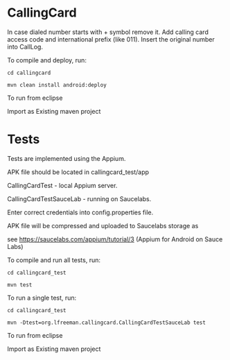 CallingCard
===========
In case dialed number starts with + symbol remove it. 
Add calling card access code and international prefix (like 011).
Insert the original number into CallLog. 

To compile and deploy, run:

    cd callingcard
    
    mvn clean install android:deploy
    
To run from eclipse

   Import as Existing maven project
   
Tests
======
Tests are implemented using the Appium.

APK file should be located in callingcard_test/app

CallingCardTest - local Appium server.

CallingCardTestSauceLab - running on Saucelabs.

Enter correct credentials into config.properties file.

APK file will be compressed and uploaded to Saucelabs storage as 

see https://saucelabs.com/appium/tutorial/3   (Appium for Android on Sauce Labs)

To compile and run all tests, run:

    cd callingcard_test
    
    mvn test
    
To run a single test, run:

    cd callingcard_test
    
    mvn -Dtest=org.lfreeman.callingcard.CallingCardTestSauceLab test
    
To run from eclipse

   Import as Existing maven project

